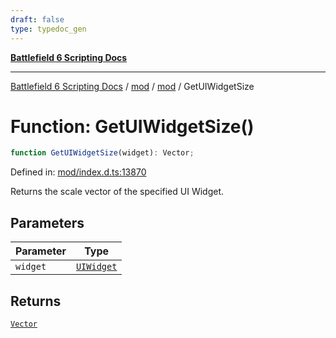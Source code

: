 ```yaml
---
draft: false
type: typedoc_gen
---
```


[**Battlefield 6 Scripting Docs**](../../../_index.md)

***

[Battlefield 6 Scripting Docs](../../../_index.md) / [mod](../../_index.md) / [mod](../_index.md) / GetUIWidgetSize

# Function: GetUIWidgetSize()

```ts
function GetUIWidgetSize(widget): Vector;
```

Defined in: [mod/index.d.ts:13870](https://github.com/battlefield-portal-community/portal-docs/blob/6d87e21c5922a3efb03c634dbe98e5fe6e797672/generators/santiago/mod/index.d.ts#L13870)

Returns the scale vector of the specified UI Widget.

## Parameters

| Parameter | Type |
| ------ | ------ |
| `widget` | [`UIWidget`](../UIWidget/_index.md) |

## Returns

[`Vector`](../Vector/_index.md)

